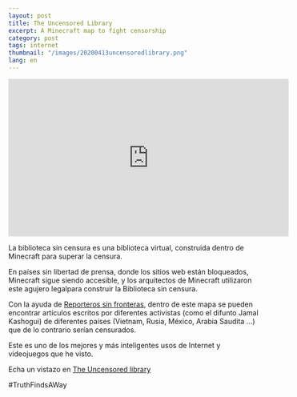 ```yaml
---
layout: post
title: The Uncensored Library
excerpt: A Minecraft map to fight censorship
category: post
tags: internet
thumbnail: "/images/20200413uncensoredlibrary.png"
lang: en
---
```


<iframe width="560" height="315" src="https://www.youtube.com/embed/_7j-Ynup6BM" frameborder="0" allow="accelerometer; autoplay; encrypted-media; gyroscope; picture-in-picture" allowfullscreen></iframe>

La biblioteca sin censura es una biblioteca virtual, construida dentro de Minecraft para superar la censura. 

En países sin libertad de prensa, donde los sitios web están bloqueados, Minecraft sigue siendo accesible, y los arquitectos de Minecraft utilizaron este agujero legalpara construir la Biblioteca sin censura.

Con la ayuda de [Reporteros sin fronteras](https://rsf.org/en), dentro de este mapa se pueden encontrar artículos escritos por diferentes activistas (como el difunto Jamal Kashogui) de diferentes países (Vietnam, Rusia, México, Arabia Saudita ...) que de lo contrario serían censurados.

Este es uno de los mejores y más inteligentes usos de Internet y videojuegos que he visto.

Echa un vistazo en [The Uncensored library](https://uncensoredlibrary.com/)

#TruthFindsAWay